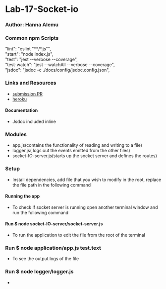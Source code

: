 # Lab-17-Socket-io

### Author: Hanna Alemu

### Common npm Scripts
 "lint": "eslint \"**/*.js\"",  
   "start": "node index.js",  
   "test": "jest --verbose --coverage",  
   "test-watch": "jest --watchAll --verbose --coverage",  
   "jsdoc": "jsdoc -c ./docs/config/jsdoc.config.json",  

### Links and Resources
* [submission PR]()
* [heroku](https://lab-17-socket-io.herokuapp.com/)
#### Documentation
* Jsdoc included inline

### Modules

 * app.js(contains the functionality of reading and writing to a file)
 * logger.js( logs out the events emitted from the other files)
 * socket-IO-server.js(starts up the socket server and defines the routes)

### Setup
* Install dependencies, add file that you wish to modify in the root, replace the file path in the following command

#### Running the app

* To check if socket server is running open another terminal window and run the following command
#### Run $ node socket-IO-server/socket-server.js 

* To run the application to edit the file from the root of the terminal

### Run $ node application/app.js test.text

* To see the output logs of the file 

### Run $ node logger/logger.js
*